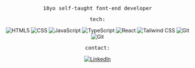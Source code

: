 <div align="center">
  
<samp>18yo self-taught font-end developer</samp>
  
<div align="center">
  
<samp>tech:</samp><br>

![HTML5](https://img.shields.io/badge/-000?&logo=html5&logoColor=E34F26)
![CSS](https://img.shields.io/badge/-000?&logo=css3&logoColor=1572B6)
![JavaScript](https://img.shields.io/badge/-000?&logo=JavaScript&logoColor=ddc508)
![TypeScript](https://img.shields.io/badge/-000?&logo=TypeScript&logoColor=007ACC)
![React](https://img.shields.io/badge/-000?&logo=React)
![Tailwind CSS](https://img.shields.io/badge/-000?&logo=tailwindcss)
![Git](https://img.shields.io/badge/-000?&logo=git)
![Git](https://img.shields.io/badge/-000?&logo=adobeillustrator)

<samp>contact:</samp><br>

[![LinkedIn](https://img.shields.io/badge/-000?&logo=LinkedIn&logoColor=0077B5)](https://linkedin.com/in/mani-ghazaee)
<!--- [![Instagram](https://img.shields.io/badge/-Instagram-000?&logo=Instagram)](https://www.instagram.com/mani_msgh/) --->
